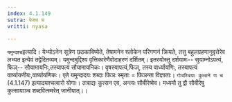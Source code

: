 ```yaml
---
index: 4.1.149
sutra: फेश्च च
vritti: nyasa

---
```

`यमुन्दश्च`इत्यादि। येभ्योऽनेन सूत्रेण छठकाविष्येते, तेषामनेन श्लोकेन परिगणनं क्रियते, तत्तु बहुलग्रहणानुवृत्तेरेव लभ्यत इत्येवं तद्वेदितव्यम्। यमुन्दमुद्दिश्य वृत्तिकारेणैवोदाहरणं दर्शितम्। इतरयोस्तु दर्शयामः-- सुयाम्नोऽपत्यं, फिञ्-- सौयामायनिः,तस्यापत्यं सौयामायनिकः। वृषस्यापत्यं,फिञ्, तस्य वार्ध्यायणिः, तस्यापत्यं वार्ष्यायणीयः,वार्ष्यायणिकः। एते यमुन्दादयः शब्दाः फिञः स्मृताः = फिञन्ता विज्ञाताः। `गोत्रस्त्रियाः कुत्सने ण च` (4.1.147) इत्यादयश्चत्वारो योगाः। तत्राद्यः कुत्सन एव, अन्त्यः सौवीरेष्वेव। मध्यमौ तु द्वौ सौवीरेषु कुत्सायाञ्च शब्दवित्स्मरेत् जानीयात्।।